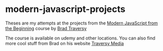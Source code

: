 # modern-javascript-projects
Theses are my attempts at the projects from the [Modern JavaScript from the Beginning](https://www.udemy.com/course/modern-javascript-from-the-beginning/) course by [Brad Traversy](https://www.linkedin.com/in/bradtraversy/)

The course is available on udemy and other locations. You can also find more cool stuff from Brad on his website [Traversy Media](https://www.traversymedia.com/)
